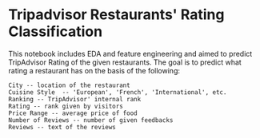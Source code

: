 # Tripadvisor Restaurants' Rating Classification

This notebook includes EDA and feature engineering and aimed to predict TripAdvisor Rating of the given restaurants. 
The goal is to predict what rating a restaurant has on the basis of the following:

```
City -- location of the restaurant
Cuisine Style  -- 'European', 'French', 'International', etc.
Ranking -- TripAdvisor' internal rank                      
Rating -- rank given by visitors                               
Price Range -- average price of food                       
Number of Reviews -- number of given feedbacks                
Reviews -- text of the reviews                         
```
